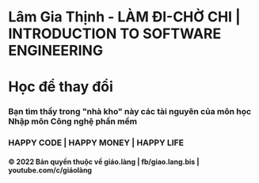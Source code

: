 ﻿# Lâm Gia Thịnh - LÀM ĐI-CHỜ CHI | INTRODUCTION TO SOFTWARE ENGINEERING
 <h1>Học để thay đổi</h1>

### Bạn tìm thấy trong "nhà kho" này các tài nguyên của môn học Nhập môn Công nghệ phần mềm

### HAPPY CODE | HAPPY MONEY | HAPPY LIFE

#### © 2022 Bản quyền thuộc về giáo.làng | fb/giao.lang.bis | youtube.com/c/giáolàng

